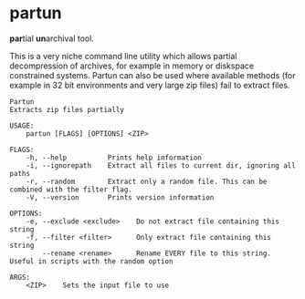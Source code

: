 # partun

**par**tial **un**archival tool.

This is a very niche command line utility which allows partial decompression of archives, for example in memory or diskspace constrained systems.
Partun can also be used where available methods (for example in 32 bit environments and very large zip files) fail to extract files.

```
Partun 
Extracts zip files partially

USAGE:
    partun [FLAGS] [OPTIONS] <ZIP>

FLAGS:
    -h, --help          Prints help information
    -i, --ignorepath    Extract all files to current dir, ignoring all paths
    -r, --random        Extract only a random file. This can be combined with the filter flag.
    -V, --version       Prints version information

OPTIONS:
    -e, --exclude <exclude>    Do not extract file containing this string
    -f, --filter <filter>      Only extract file containing this string
        --rename <rename>      Rename EVERY file to this string. Useful in scripts with the random option

ARGS:
    <ZIP>    Sets the input file to use
```
